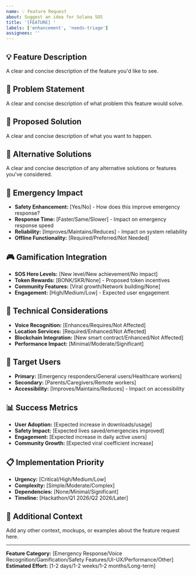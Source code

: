 ```yaml
---
name: 💡 Feature Request
about: Suggest an idea for Solana SOS
title: '[FEATURE] '
labels: ['enhancement', 'needs-triage']
assignees: ''
---
```


## 💡 **Feature Description**
A clear and concise description of the feature you'd like to see.

## 🎯 **Problem Statement**
A clear and concise description of what problem this feature would solve.

## 💭 **Proposed Solution**
A clear and concise description of what you want to happen.

## 🔄 **Alternative Solutions**
A clear and concise description of any alternative solutions or features you've considered.

## 🚨 **Emergency Impact**
- **Safety Enhancement:** [Yes/No] - How does this improve emergency response?
- **Response Time:** [Faster/Same/Slower] - Impact on emergency response speed
- **Reliability:** [Improves/Maintains/Reduces] - Impact on system reliability
- **Offline Functionality:** [Required/Preferred/Not Needed]

## 🎮 **Gamification Integration**
- **SOS Hero Levels:** [New level/New achievement/No impact]
- **Token Rewards:** [BONK/SKR/None] - Proposed token incentives
- **Community Features:** [Viral growth/Network building/None]
- **Engagement:** [High/Medium/Low] - Expected user engagement

## 📱 **Technical Considerations**
- **Voice Recognition:** [Enhances/Requires/Not Affected]
- **Location Services:** [Required/Enhanced/Not Affected]
- **Blockchain Integration:** [New smart contract/Enhanced/Not Affected]
- **Performance Impact:** [Minimal/Moderate/Significant]

## 🎯 **Target Users**
- **Primary:** [Emergency responders/General users/Healthcare workers]
- **Secondary:** [Parents/Caregivers/Remote workers]
- **Accessibility:** [Improves/Maintains/Reduces] - Impact on accessibility

## 📊 **Success Metrics**
- **User Adoption:** [Expected increase in downloads/usage]
- **Safety Impact:** [Expected lives saved/emergencies improved]
- **Engagement:** [Expected increase in daily active users]
- **Community Growth:** [Expected viral coefficient increase]

## 📋 **Implementation Priority**
- **Urgency:** [Critical/High/Medium/Low]
- **Complexity:** [Simple/Moderate/Complex]
- **Dependencies:** [None/Minimal/Significant]
- **Timeline:** [Hackathon/Q1 2026/Q2 2026/Later]

## 📝 **Additional Context**
Add any other context, mockups, or examples about the feature request here.

---

**Feature Category:** [Emergency Response/Voice Recognition/Gamification/Safety Features/UI-UX/Performance/Other]
**Estimated Effort:** [1-2 days/1-2 weeks/1-2 months/Long-term] 